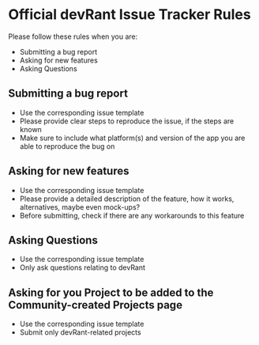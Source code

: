 # Official devRant Issue Tracker Rules

Please follow these rules when you are:
- Submitting a bug report
- Asking for new features
- Asking Questions


## Submitting a bug report
- Use the corresponding issue template
- Please provide clear steps to reproduce the issue, if the steps are known
- Make sure to include what platform(s) and version of the app you are able to reproduce the bug on


## Asking for new features
- Use the corresponding issue template
- Please provide a detailed description of the feature, how it works, alternatives, maybe even mock-ups?
- Before submitting, check if there are any workarounds to this feature


## Asking Questions
- Use the corresponding issue template
- Only ask questions relating to devRant


## Asking for you Project to be added to the Community-created Projects page
- Use the corresponding issue template
- Submit only devRant-related projects
